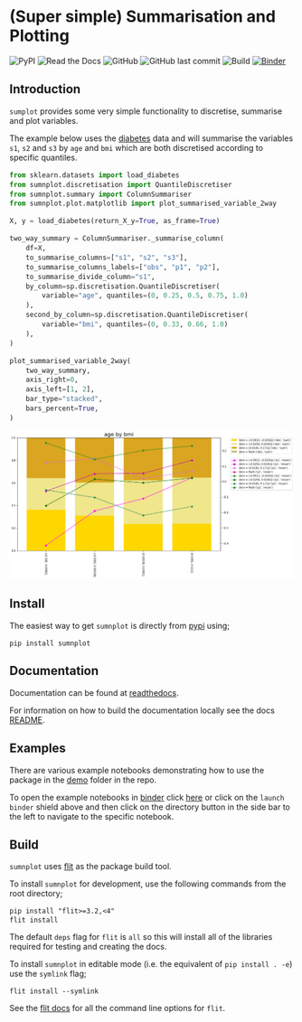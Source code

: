 # (Super simple) Summarisation and Plotting

![PyPI](https://img.shields.io/pypi/v/sumnplot?color=success&style=flat)
![Read the Docs](https://img.shields.io/readthedocs/sumnplot)
![GitHub](https://img.shields.io/github/license/richardangell/sumnplot)
![GitHub last commit](https://img.shields.io/github/last-commit/richardangell/sumnplot)
![Build](https://github.com/richardangell/sumnplot/actions/workflows/build-test.yml/badge.svg?branch=main)
[![Binder](https://mybinder.org/badge_logo.svg)](https://mybinder.org/v2/gh/richardangell/sumnplot/HEAD?labpath=demo)

## Introduction

``sumplot`` provides some very simple functionality to discretise, summarise and plot variables.

The example below uses the [diabetes](https://scikit-learn.org/stable/modules/generated/sklearn.datasets.load_diabetes.html) data and will summarise the variables `s1`, `s2` and `s3` by `age` and `bmi` which are both discretised according to specific quantiles. 

```python
from sklearn.datasets import load_diabetes
from sumnplot.discretisation import QuantileDiscretiser
from sumnplot.summary import ColumnSummariser
from sumnplot.plot.matplotlib import plot_summarised_variable_2way
```

```python
X, y = load_diabetes(return_X_y=True, as_frame=True)
```

```python
two_way_summary = ColumnSummariser._summarise_column(
    df=X,
    to_summarise_columns=["s1", "s2", "s3"],
    to_summarise_columns_labels=["obs", "p1", "p2"],
    to_summarise_divide_column="s1",
    by_column=sp.discretisation.QuantileDiscretiser(
        variable="age", quantiles=(0, 0.25, 0.5, 0.75, 1.0)
    ),
    second_by_column=sp.discretisation.QuantileDiscretiser(
        variable="bmi", quantiles=(0, 0.33, 0.66, 1.0)
    ),
)
```

```python
plot_summarised_variable_2way(
    two_way_summary,
    axis_right=0,
    axis_left=[1, 2],
    bar_type="stacked",
    bars_percent=True,
)
```


[![Banner](docs/images/two_way.png)](https://github.com/richardangell/sumnplot/blob/main/demo/Plotting.ipynb)

## Install

The easiest way to get `sumnplot` is directly from [pypi](https://pypi.org/project/sumnplot/) using;

```
pip install sumnplot
```

## Documentation

Documentation can be found at [readthedocs](https://sumnplot.readthedocs.io/en/latest/).

For information on how to build the documentation locally see the docs [README](https://github.com/richardangell/sumnplot/tree/master/docs).

## Examples

There are various example notebooks demonstrating how to use the package in the [demo](https://github.com/richardangell/sumnplot/tree/master/demo) folder in the repo.

To open the example notebooks in [binder](https://mybinder.org/) click [here](https://mybinder.org/v2/gh/richardangell/sumnplot/HEAD?labpath=demo) or click on the `launch binder` shield above and then click on the directory button in the side bar to the left to navigate to the specific notebook.

## Build

`sumnplot` uses [flit](https://flit.readthedocs.io/en/latest/index.html) as the package build tool. 

To install `sumnplot` for development, use the following commands from the root directory;

```
pip install "flit>=3.2,<4"
flit install
```

The default `deps` flag for `flit` is `all` so this will install all of the libraries required for testing and creating the docs.

To install `sumnplot` in editable mode (i.e. the equivalent of `pip install . -e`) use the `symlink` flag;

```
flit install --symlink
```

See the [flit docs](https://flit.readthedocs.io/en/latest/cmdline.html#) for all the command line options for `flit`.

